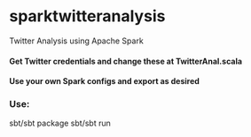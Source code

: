 # sparktwitteranalysis
Twitter Analysis using Apache Spark

#### Get Twitter credentials and change these at TwitterAnal.scala 
#### Use your own Spark configs and export as desired

### Use:
sbt/sbt package
sbt/sbt run





